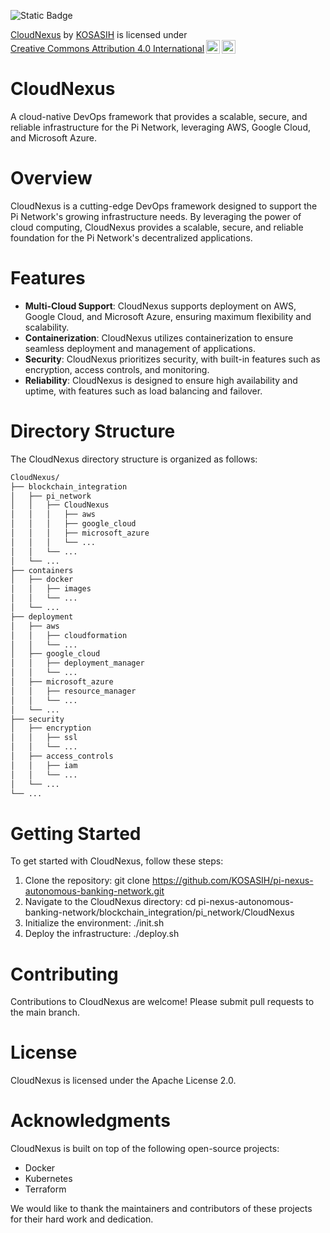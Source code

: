 ![Static Badge](https://img.shields.io/badge/%F0%9F%A4%96-PiNexus-blue)

<p xmlns:cc="http://creativecommons.org/ns#" xmlns:dct="http://purl.org/dc/terms/"><a property="dct:title" rel="cc:attributionURL" href="https://github.com/KOSASIH/pi-nexus-autonomous-banking-network/tree/main/blockchain_integration/pi_network/CloudNexus">CloudNexus</a> by <a rel="cc:attributionURL dct:creator" property="cc:attributionName" href="https://www.linkedin.com/in/kosasih-81b46b5a">KOSASIH</a> is licensed under <a href="https://creativecommons.org/licenses/by/4.0/?ref=chooser-v1" target="_blank" rel="license noopener noreferrer" style="display:inline-block;">Creative Commons Attribution 4.0 International<img style="height:22px!important;margin-left:3px;vertical-align:text-bottom;" src="https://mirrors.creativecommons.org/presskit/icons/cc.svg?ref=chooser-v1" alt=""><img style="height:22px!important;margin-left:3px;vertical-align:text-bottom;" src="https://mirrors.creativecommons.org/presskit/icons/by.svg?ref=chooser-v1" alt=""></a></p>

CloudNexus
=====================

A cloud-native DevOps framework that provides a scalable, secure, and reliable infrastructure for the Pi Network, leveraging AWS, Google Cloud, and Microsoft Azure.

# Overview

CloudNexus is a cutting-edge DevOps framework designed to support the Pi Network's growing infrastructure needs. By leveraging the power of cloud computing, CloudNexus provides a scalable, secure, and reliable foundation for the Pi Network's decentralized applications.

# Features

- **Multi-Cloud Support**: CloudNexus supports deployment on AWS, Google Cloud, and Microsoft Azure, ensuring maximum flexibility and scalability.
- **Containerization**: CloudNexus utilizes containerization to ensure seamless deployment and management of applications.
- **Security**: CloudNexus prioritizes security, with built-in features such as encryption, access controls, and monitoring.
- **Reliability**: CloudNexus is designed to ensure high availability and uptime, with features such as load balancing and failover.

# Directory Structure

The CloudNexus directory structure is organized as follows:

```markdown
CloudNexus/
├── blockchain_integration
│   ├── pi_network
│   │   ├── CloudNexus
│   │   │   ├── aws
│   │   │   ├── google_cloud
│   │   │   ├── microsoft_azure
│   │   │   └── ...
│   │   └── ...
│   └── ...
├── containers
│   ├── docker
│   │   ├── images
│   │   └── ...
│   └── ...
├── deployment
│   ├── aws
│   │   ├── cloudformation
│   │   └── ...
│   ├── google_cloud
│   │   ├── deployment_manager
│   │   └── ...
│   ├── microsoft_azure
│   │   ├── resource_manager
│   │   └── ...
│   └── ...
├── security
│   ├── encryption
│   │   ├── ssl
│   │   └── ...
│   ├── access_controls
│   │   ├── iam
│   │   └── ...
│   └── ...
└── ...
```

# Getting Started

To get started with CloudNexus, follow these steps:

1. Clone the repository: git clone https://github.com/KOSASIH/pi-nexus-autonomous-banking-network.git
2. Navigate to the CloudNexus directory: cd pi-nexus-autonomous-banking-network/blockchain_integration/pi_network/CloudNexus
3. Initialize the environment: ./init.sh
4. Deploy the infrastructure: ./deploy.sh

# Contributing

Contributions to CloudNexus are welcome! Please submit pull requests to the main branch.

# License

CloudNexus is licensed under the Apache License 2.0.

# Acknowledgments

CloudNexus is built on top of the following open-source projects:

- Docker
- Kubernetes
- Terraform

We would like to thank the maintainers and contributors of these projects for their hard work and dedication.
